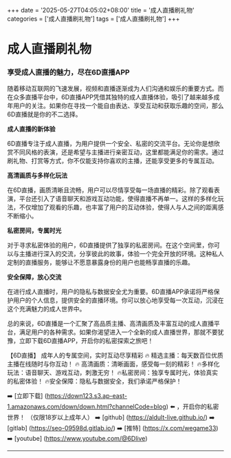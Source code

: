 +++
date = '2025-05-27T04:05:02+08:00'
title = '成人直播刷礼物'
categories = ['成人直播刷礼物']
tags = ['成人直播刷礼物']
+++

# 成人直播刷礼物

### 享受成人直播的魅力，尽在6D直播APP

随着移动互联网的飞速发展，视频和直播逐渐成为人们沟通和娱乐的重要方式。而在众多直播平台中，6D直播APP凭借其独特的成人直播体验，吸引了越来越多成年用户的关注。如果你在寻找一个能自由表达、享受互动和获取乐趣的空间，那么6D直播就是你的不二选择。

**成人直播的新体验**

6D直播专注于成人直播，为用户提供一个安全、私密的交流平台。无论你是想欣赏不同风格的表演，还是希望与主播进行亲密互动，这里都能满足你的需求。通过刷礼物、打赏等方式，你不仅能支持你喜欢的主播，还能享受更多的专属互动。

**高清画质与多样化玩法**

在6D直播，画质清晰且流畅，用户可以尽情享受每一场直播的精彩。除了观看表演，平台还引入了语音聊天和游戏互动功能，使得直播不再单一。这样的多样化玩法，不仅增加了观看的乐趣，也丰富了用户的互动体验，使得人与人之间的距离感不断缩小。

**私密房间，专属时光**

对于寻求私密体验的用户，6D直播提供了独享的私密房间。在这个空间里，你可以与主播进行深入的交流，分享彼此的故事，体验一个完全开放的环境。这种私人定制的直播服务，能够让不愿意暴露身份的用户也能畅享直播的乐趣。

**安全保障，放心交流**

在进行成人直播时，用户的隐私与数据安全尤为重要。6D直播APP承诺将严格保护用户的个人信息，提供安全的直播环境。你可以放心地享受每一次互动，沉浸在这个充满魅力的成人世界中。

总的来说，6D直播是一个汇聚了高品质主播、高清画质及丰富互动的成人直播平台，满足用户的各种需求。如果你渴望进入一个全新的成人直播世界，那就不要犹豫，立即下载6D直播APP，开启你的私密探索之旅吧！

【6D直播】
成年人的专属空间，实时互动尽享精彩
🔥 精选主播：每天数百位优质主播在线随时与你互动！
🔥 高清画质：清晰画面，感受每一刻的精彩！
🔥多样化玩法：语音聊天、游戏互动，刺激无穷！
🔥私密房间：独享专属时光，体验真实的私密体验！
🔥安全保障：隐私与数据安全，我们承诺严格保护！

➡️ [立即下载] (https://down123.s3.ap-east-1.amazonaws.com/down/down.html?channelCode=blog) ⬅️ ，开启你的私密世界！
（仅限18岁以上成年人）
➡️ [github] (https://aldult-live.github.io/)
➡️ [gitlab] (https://seo-09598d.gitlab.io/)
➡️ [推特] (https://x.com/wegame33)
➡️ [youtube] (https://www.youtube.com/@6Dlive)

---
